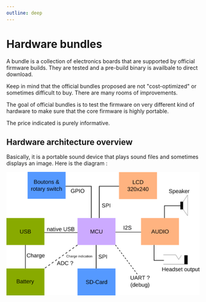 ```yaml
---
outline: deep
---
```



# Hardware bundles

A bundle is a collection of electronics boards that are supported by official firmware builds. They are tested and a pre-build binary is availbale to direct download.

Keep in mind that the official bundles proposed are not "cost-optimized" or sometimes difficult to buy. There are many rooms of improvements.

The goal of official bundles is to test the firmware on very different kind of hardware to make sure that the core firmware is highly portable.

The price indicated is purely informative.

## Hardware architecture overview

Basically, it is a portable sound device that plays sound files and sometimes displays an image. Here is the diagram :

![proto](./images/architecture.png)

